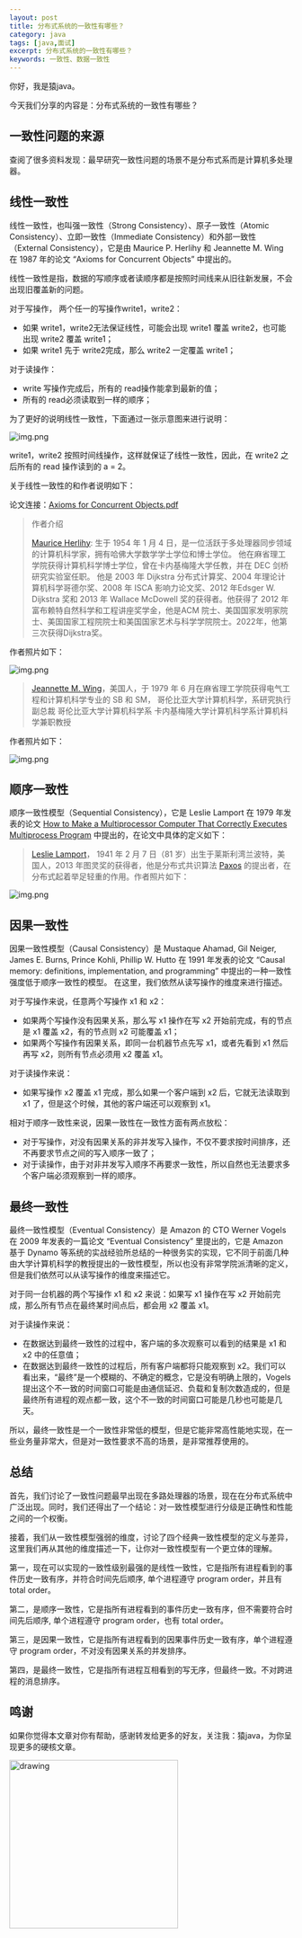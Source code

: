 ```yaml
---
layout: post
title: 分布式系统的一致性有哪些？
category: java
tags: [java,面试]
excerpt: 分布式系统的一致性有哪些？
keywords: 一致性、数据一致性
---
```


你好，我是猿java。

今天我们分享的内容是：分布式系统的一致性有哪些？

## 一致性问题的来源

查阅了很多资料发现：最早研究一致性问题的场景不是分布式系而是计算机多处理器。


## 线性一致性

线性一致性，也叫强一致性（Strong Consistency）、原子一致性（Atomic Consistency）、立即一致性（Immediate Consistency）和外部一致性（External Consistency），它是由 Maurice P. Herlihy  和 Jeannette M. Wing 在 1987 年的论文 “Axioms for Concurrent Objects” 中提出的。

线性一致性是指，数据的写顺序或者读顺序都是按照时间线来从旧往新发展，不会出现旧覆盖新的问题。

对于写操作， 两个任一的写操作write1，write2：

- 如果 write1，write2无法保证线性，可能会出现 write1 覆盖 write2，也可能出现 write2 覆盖 write1；
- 如果 write1 先于 write2完成，那么 write2 一定覆盖 write1；

对于读操作：

- write 写操作完成后，所有的 read操作能拿到最新的值；
- 所有的 read必须读取到一样的顺序；


为了更好的说明线性一致性，下面通过一张示意图来进行说明：

![img.png](https://yuanjava.cn/assets/md/java/Strong-Consistency.png)

write1，write2 按照时间线操作，这样就保证了线性一致性，因此，在 write2 之后所有的 read 操作读到的 a = 2。



关于线性一致性的和作者说明如下：

论文连接：[Axioms for Concurrent Objects.pdf](https://yuanjava.cn/assets/md/java/HerlihyWing87a.pdf)

> 作者介绍
>
> [Maurice Herlihy](https://cs.brown.edu/~mph/): 生于 1954 年 1 月 4 日，是一位活跃于多处理器同步领域的计算机科学家，拥有哈佛大学数学学士学位和博士学位。
> 他在麻省理工学院获得计算机科学博士学位，曾在卡内基梅隆大学任教，并在 DEC 剑桥研究实验室任职。
> 他是 2003 年 Dijkstra 分布式计算奖、2004 年理论计算机科学哥德尔奖、2008 年 ISCA 影响力论文奖、2012 年Edsger W. Dijkstra 奖和 2013 年 Wallace McDowell 奖的获得者。他获得了 2012 年富布赖特自然科学和工程讲座奖学金，他是ACM 院士、美国国家发明家院士、美国国家工程院院士和美国国家艺术与科学学院院士。2022年，他第三次获得Dijkstra奖。

作者照片如下：

![img.png](https://yuanjava.cn/assets/md/java/Maurice-Herlihy.png)

>[Jeannette M. Wing](https://www.cs.columbia.edu/~wing/)，美国人，于 1979 年 6 月在麻省理工学院获得电气工程和计算机科学专业的 SB 和 SM，
> 哥伦比亚大学计算机科学，系研究执行副总裁
> 哥伦比亚大学计算机科学系
> 卡内基梅隆大学计算机科学系计算机科学兼职教授

作者照片如下：

![img.png](https://yuanjava.cn/assets/md/java/Jeannette-M-Wing.png)


## 顺序一致性

顺序一致性模型（Sequential Consistency），它是 Leslie Lamport 在 1979 年发表的论文 [How to Make a Multiprocessor Computer That Correctly Executes Multiprocess Program](https://lamport.azurewebsites.net/pubs/lamport-how-to-make.pdf) 中提出的，在论文中具体的定义如下：


> [Leslie Lamport](http://lamport.org/)， 1941 年 2 月 7 日（81 岁）出生于莱斯利湾兰波特，美国人，2013 年图灵奖的获得者，他是分布式共识算法 [Paxos](https://www.yuanjava.cn/posts/paxos-protocol/) 的提出者，在分布式起着举足轻重的作用。作者照片如下：

![img.png](https://yuanjava.cn/assets/md/java/Leslie-Lamport.png)

## 因果一致性

因果一致性模型（Causal Consistency）是 Mustaque Ahamad, Gil Neiger, James E. Burns, Prince Kohli, Phillip W. Hutto 在 1991 年发表的论文 “Causal memory: definitions, implementation, and programming” 中提出的一种一致性强度低于顺序一致性的模型。 在这里，我们依然从读写操作的维度来进行描述。

对于写操作来说，任意两个写操作 x1 和 x2：
- 如果两个写操作没有因果关系，那么写 x1 操作在写 x2 开始前完成，有的节点是 x1 覆盖 x2，有的节点则 x2 可能覆盖 x1；
- 如果两个写操作有因果关系，即同一台机器节点先写 x1，或者先看到 x1 然后再写 x2，则所有节点必须用 x2 覆盖 x1。

对于读操作来说：
- 如果写操作 x2 覆盖 x1 完成，那么如果一个客户端到 x2 后，它就无法读取到 x1 了，但是这个时候，其他的客户端还可以观察到 x1。

相对于顺序一致性来说，因果一致性在一致性方面有两点放松：
- 对于写操作，对没有因果关系的非并发写入操作，不仅不要求按时间排序，还不再要求节点之间的写入顺序一致了；
- 对于读操作，由于对非并发写入顺序不再要求一致性，所以自然也无法要求多个客户端必须观察到一样的顺序。

## 最终一致性

最终一致性模型（Eventual Consistency）是 Amazon 的 CTO Werner Vogels 在 2009 年发表的一篇论文 “Eventual Consistency” 里提出的，它是 Amazon 基于 Dynamo 等系统的实战经验所总结的一种很务实的实现，它不同于前面几种由大学计算机科学的教授提出的一致性模型，所以也没有非常学院派清晰的定义，但是我们依然可以从读写操作的维度来描述它。

对于同一台机器的两个写操作 x1 和 x2 来说：如果写 x1 操作在写 x2 开始前完成，那么所有节点在最终某时间点后，都会用 x2 覆盖 x1。

对于读操作来说：
- 在数据达到最终一致性的过程中，客户端的多次观察可以看到的结果是 x1 和 x2 中的任意值；
- 在数据达到最终一致性的过程后，所有客户端都将只能观察到 x2。我们可以看出来，“最终”是一个模糊的、不确定的概念，它是没有明确上限的，Vogels 提出这个不一致的时间窗口可能是由通信延迟、负载和复制次数造成的，但是最终所有进程的观点都一致，这个不一致的时间窗口可能是几秒也可能是几天。

所以，最终一致性是一个一致性非常低的模型，但是它能非常高性能地实现，在一些业务量非常大，但是对一致性要求不高的场景，是非常推荐使用的。


## 总结

首先，我们讨论了一致性问题最早出现在多路处理器的场景，现在在分布式系统中广泛出现。同时，我们还得出了一个结论：对一致性模型进行分级是正确性和性能之间的一个权衡。

接着，我们从一致性模型强弱的维度，讨论了四个经典一致性模型的定义与差异，这里我们再从其他的维度描述一下，让你对一致性模型有一个更立体的理解。

第一，现在可以实现的一致性级别最强的是线性一致性，它是指所有进程看到的事件历史一致有序，并符合时间先后顺序, 单个进程遵守 program order，并且有 total order。

第二，是顺序一致性，它是指所有进程看到的事件历史一致有序，但不需要符合时间先后顺序, 单个进程遵守 program order，也有 total order。

第三，是因果一致性，它是指所有进程看到的因果事件历史一致有序，单个进程遵守 program order，不对没有因果关系的并发排序。

第四，是最终一致性，它是指所有进程互相看到的写无序，但最终一致。不对跨进程的消息排序。


## 鸣谢
如果你觉得本文章对你有帮助，感谢转发给更多的好友，关注我：猿java，为你呈现更多的硬核文章。

<img src="https://yuanjava.cn/assets/img/pub.jpg" alt="drawing" style="width:300px;"/>
